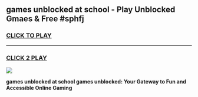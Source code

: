 
## games unblocked at school - Play Unblocked Gmaes & Free #sphfj
<h3>
<a href="https://news.freeplayer.one?title=games_unblocked_at_school&ref=03M">CLICK TO PLAY</a></h3>
<hr>

<h3>
<a href="https://news.freeplayer.one?title=games_unblocked_at_school&ref=03M">CLICK 2 PLAY</a>
  
</h3>

<a href="https://news.freeplayer.one?title=games_unblocked_at_school&ref=03M"><img src="https://clearcache.store/games.png"></a>


**games unblocked at school games unblocked: Your Gateway to Fun and Accessible Online Gaming**
